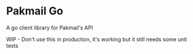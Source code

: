 # Pakmail Go

A go client library for Pakmail's API

WIP - Don't use this in production, it's working but it still needs some unit tests